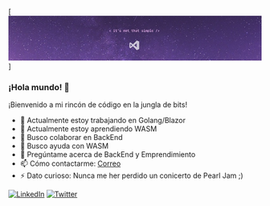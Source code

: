 [![Texto alternativo](https://github.com/Ivacker/ivacker/blob/main/visual_studio_wallpaper_009%20-%20copia.jpg?raw=true)]
### ¡Hola mundo! 👋
¡Bienvenido a mi rincón de código en la jungla de bits!

- 🔭 Actualmente estoy trabajando en Golang/Blazor
- 🌱 Actualmente estoy aprendiendo WASM
- 👯 Busco colaborar en BackEnd
- 🤔 Busco ayuda con WASM
- 💬 Pregúntame acerca de BackEnd y Emprendimiento
- 📫 Cómo contactarme: [Correo](mailto:ivan@ivacker.dev)
- ⚡ Dato curioso: Nunca me her perdido un conicerto de Pearl Jam ;)

[![LinkedIn](https://img.shields.io/badge/-LinkedIn-blue?style=flat-square&logo=linkedin&logoColor=white)](https://www.linkedin.com/in/icmh/)
[![Twitter](https://img.shields.io/badge/-Twitter-blue?style=flat-square&logo=twitter&logoColor=white)](https://twitter.com/ivacker)
